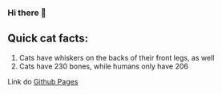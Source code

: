 ### Hi there 👋

## Quick cat facts:

1. Cats have whiskers on the backs of their front legs, as well
2. Cats have 230 bones, while humans only have 206

Link do [Github Pages](https://kluczek3.github.io/)
